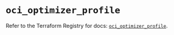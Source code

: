 # `oci_optimizer_profile`

Refer to the Terraform Registry for docs: [`oci_optimizer_profile`](https://registry.terraform.io/providers/oracle/oci/7.19.0/docs/resources/optimizer_profile).
